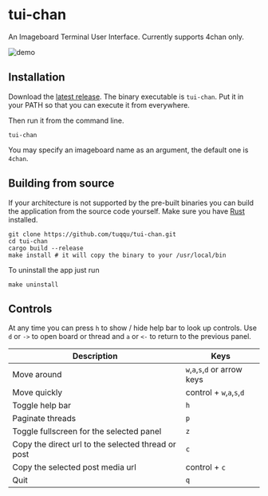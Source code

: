 # tui-chan
An Imageboard Terminal User Interface.
Currently supports 4chan only.

![demo](docs/demo.gif)

## Installation
Download the [latest release][latest-releases]. The binary executable is `tui-chan`. Put it in your PATH so that you can execute it from everywhere.

Then run it from the command line.
```shell
tui-chan
```

You may specify an imageboard name as an argument, the default one is `4chan`.

## Building from source
If your architecture is not supported by the pre-built binaries you can build the application from the source code yourself.
Make sure you have [Rust][rust-installation-url] installed.

```shell
git clone https://github.com/tuqqu/tui-chan.git
cd tui-chan
cargo build --release
make install # it will copy the binary to your /usr/local/bin
```

To uninstall the app just run
```shell
make uninstall
```

## Controls

At any time you can press `h` to show / hide help bar to look up controls.
Use `d` or `->` to open board or thread and `a` or `<-` to return to the previous panel.

| Description | Keys |
| --- | --- |
| Move around | `w`,`a`,`s`,`d` or arrow keys |
| Move quickly | control + `w`,`a`,`s`,`d` | 
| Toggle help bar | `h` |
| Paginate threads | `p` |
| Toggle fullscreen for the selected panel | `z` |
| Copy the direct url to the selected thread or post | `c` |
| Copy the selected post media url | control + `c` |
| Quit | `q` |

[latest-releases]: https://github.com/tuqqu/tui-chan/releases
[rust-installation-url]: https://www.rust-lang.org/tools/install